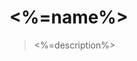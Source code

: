 # <%=name%>

> <%=description%>

<!--

  :::
:+:+:
  +:+
  +#+
  +#+
  #+#
#######

命令行应用 README.md 基本结构

# $ 指令范式

> 描述：是什么，做了什么，定义。

详细描述：场景，为什么，什么益处。

## 目录

- [使用](#使用)
  - [使用案例一](#使用案例一)
  - [使用案例二](#使用案例二)
  - [使用案例三](#使用案例三)
- [安装](#安装)
  - [NPM](#npm)
  - [PNPM](#pnpm)
  - [Yarn](#yarn)
- [参与贡献](#参与贡献)

## 使用

```shell
  使用方式
    $ 指令 [输入] [选项]

  选项
    --version, -v                              查看版本号
    --help, -h                                 查看帮助

  命令
    set                                        设置 指令 全局设置
    reset                                      清空 指令 全局设置
    defaults                                   查看 指令 全局设置

  示例
    $ 指令                                      查看当前帮助说明
```

#### 使用案例一

场景描述，也可标题即场景
指令示例
动图演示

......

#### 使用案例二

场景描述，也可标题即场景
指令示例
动图演示

......

#### 使用案例三

场景描述，也可标题即场景
指令示例
动图演示

......

最佳实践...

## 安装

[![Node Version Badge][node version badge]][download node.js] ![esm][esm]

安装前准备、配置等

### NPM

```shell
npm i 包名 --global
```

### PNPM

```shell
pnpm add 包名 --global
```

### Yarn

```shell
yarn global add 包名
```

上述都安装、配置好后，就可以顺利使用 "包名" 了。😃

## 参与贡献

![PRs Welcome][prs welcome badge]

## 其它

[包名] 使用 [生成器][生成器] 脚手架生成。

[esm]: https://img.shields.io/badge/ESM-brightgreen?style=flat
[node version badge]: https://img.shields.io/badge/node.js-%3E%3D12.20.0-brightgreen?style=flat&logo=Node.js
[download node.js]: https://nodejs.org/en/download/
[prs welcome badge]: https://img.shields.io/badge/PRs-welcome-brightgreen.svg?style=flat

[包名]: #
[生成器]: #
-->

<!--

 ::::::::
:+:    :+:
      +:+
    +#+
  +#+
 #+#
##########

单 API 模块 README.md 基本结构

# api()

> 描述：是什么，做了什么，定义。

详细描述：场景，为什么，什么益处。

## 目录

- [使用](#使用)
- [安装](#安装)
  - [NPM](#npm)
  - [PNPM](#pnpm)
  - [Yarn](#yarn)
- [相关](#相关)
- [参与贡献](#参与贡献)
- [其它](#其它)

## 使用

- `参数` 描述 **选填** {类型} **默认值**
- 返回 {`Promise<String>`} 引用当前模块的脚本被调用时所在应用的根目录。

更复杂的参数描述，参见 https://github.com/iyowei/scan-dir/blob/main/README.md

```
import api from 'xxx';
```

怎么使用（好、坏甚至更多维度浮动的相对边界在哪里，以确保合情合理的使用），实现原理...

## 安装

标明支持的宿主、宿主版本，模块类型

![esm][esm] [![Node Version Badge][node version badge]][download node.js] ![browser][browser]

### NPM

```shell
npm add 包名
```

### PNPM

```shell
pnpm add 包名
```

### Yarn

```shell
yarn add 包名
```

## 相关

## 参与贡献

![PRs Welcome][prs welcome badge]

## 其它

[包名] 使用 [@iyowei/create-esm][create-esm] 脚手架生成。

[browser]: https://img.shields.io/badge/Browser-orange?style=flat
[node version badge]: https://img.shields.io/badge/node.js-%3E%3D12.20.0-brightgreen?style=flat&logo=Node.js
[download node.js]: https://nodejs.org/en/download/
[esm]: https://img.shields.io/badge/ESM-brightgreen?style=flat
[prs welcome badge]: https://img.shields.io/badge/PRs-welcome-brightgreen.svg?style=flat
[包名]: #
[create-esm]: https://github.com/iyowei/create-esm

-->

<!--

 ::::::::
:+:    :+:
       +:+
    +#++:
       +#+
#+#    #+#
 ########

多 API 模块 README 基本结构

# 包名

> 描述：是什么，做了什么，定义。

详细描述：场景，为什么，什么益处。

## 目录

- [使用](#使用)
  - [api1()](#api1)
  - [api2()](#api2)
  - [api3()](#api3)
- [API](#api)
  - [api1()](#api1-1)
  - [api2()](#api2-1)
  - [api3()](#api3-2)
- [安装](#安装)
  - [NPM](#npm)
  - [PNPM](#pnpm)
  - [Yarn](#yarn)
- [相关](#相关)
- [参与贡献](#参与贡献)
- [其它](#其它)

## 使用

### api1()

```
import { api1 } from 'xxx';
```

### api2()

```
import { api2 } from 'xxx';
```

### api3()

```
import { api3 } from 'xxx';
```

怎么使用（好、坏甚至更多维度浮动的相对边界在哪里，以确保合情合理的使用），实现原理...

## API

如果有多个方法的话。

### api1()

- `参数` 描述 **选填** {类型} **默认值**
- 返回 {`Promise<String>`} 引用当前模块的脚本被调用时所在应用的根目录。

### api2()

- `参数` 描述 **选填** {类型} **默认值**
- 返回，描述 { 类型 }
  - 设置了某个选项后返回的数据形态
  - **默认** 返回的数据形态

### api3()

- `参数` 描述 **选填** {类型} **默认值**
- 返回 { 类型 }
  - `error` 描述 {类型}
  - `message` 描述 {类型}

更复杂的参数描述，参见 https://github.com/iyowei/scan-dir/blob/main/README.md

## 安装

标明支持的宿主、宿主版本，模块类型

![esm][esm] [![Node Version Badge][node version badge]][download node.js] ![browser][browser]

### NPM

```shell
npm add 包名
```

### PNPM

```shell
pnpm add 包名
```

### Yarn

```shell
yarn add 包名
```

## 相关

## 参与贡献

![PRs Welcome][prs welcome badge]

## 其它

[包名] 使用 [@iyowei/create-esm][create-esm] 脚手架生成。

[browser]: https://img.shields.io/badge/Browser-orange?style=flat
[node version badge]: https://img.shields.io/badge/node.js-%3E%3D12.20.0-brightgreen?style=flat&logo=Node.js
[download node.js]: https://nodejs.org/en/download/
[esm]: https://img.shields.io/badge/ESM-brightgreen?style=flat
[prs welcome badge]: https://img.shields.io/badge/PRs-welcome-brightgreen.svg?style=flat
[包名]: #
[create-esm]: https://github.com/iyowei/create-esm

-->

<!--

    :::
   :+:
  +:+ +:+
 +#+  +:+
+#+#+#+#+#+
      #+#
      ###

更多文档细节，参考 https://github.com/iyowei/readme-templates
-->
